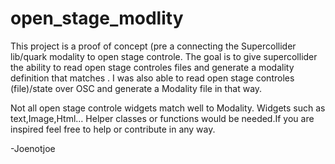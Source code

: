 # open_stage_modlity
   
   This project is a proof of concept (pre a connecting the Supercollider lib/quark modality to open stage controle.  The goal is to give supercollider the ability to read open stage controles files and generate a modality definition that matches . I was also able to read open stage controles (file)/state over OSC and generate a Modality file in that way. 

   Not all open stage controle widgets match well to Modality.  Widgets such as text,Image,Html… 
Helper classes or functions  would be needed.If you are inspired feel free to help or contribute in any way.  

-Joenotjoe
